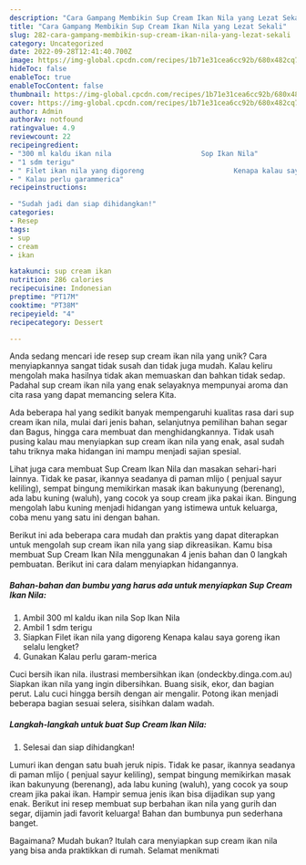 ```yaml
---
description: "Cara Gampang Membikin Sup Cream Ikan Nila yang Lezat Sekali"
title: "Cara Gampang Membikin Sup Cream Ikan Nila yang Lezat Sekali"
slug: 282-cara-gampang-membikin-sup-cream-ikan-nila-yang-lezat-sekali
category: Uncategorized
date: 2022-09-28T12:41:40.700Z
image: https://img-global.cpcdn.com/recipes/1b71e31cea6cc92b/680x482cq70/sup-cream-ikan-nila-foto-resep-utama.jpg
hideToc: false
enableToc: true
enableTocContent: false
thumbnail: https://img-global.cpcdn.com/recipes/1b71e31cea6cc92b/680x482cq70/sup-cream-ikan-nila-foto-resep-utama.jpg
cover: https://img-global.cpcdn.com/recipes/1b71e31cea6cc92b/680x482cq70/sup-cream-ikan-nila-foto-resep-utama.jpg
author: Admin
authorAv: notfound
ratingvalue: 4.9
reviewcount: 22
recipeingredient:
- "300 ml kaldu ikan nila                      Sop Ikan Nila"
- "1 sdm terigu"
- " Filet ikan nila yang digoreng                      Kenapa kalau saya goreng ikan selalu lengket"
- " Kalau perlu garammerica"
recipeinstructions:

- "Sudah jadi dan siap dihidangkan!"
categories:
- Resep
tags:
- sup
- cream
- ikan

katakunci: sup cream ikan 
nutrition: 286 calories
recipecuisine: Indonesian
preptime: "PT17M"
cooktime: "PT38M"
recipeyield: "4"
recipecategory: Dessert

---
```





Anda sedang mencari ide resep sup cream ikan nila yang unik? Cara menyiapkannya sangat tidak susah dan tidak juga mudah. Kalau keliru mengolah maka hasilnya tidak akan memuaskan dan bahkan tidak sedap. Padahal sup cream ikan nila yang enak selayaknya mempunyai aroma dan cita rasa yang dapat memancing selera Kita.





Ada beberapa hal yang sedikit banyak mempengaruhi kualitas rasa dari sup cream ikan nila, mulai dari jenis bahan, selanjutnya pemilihan bahan segar dan Bagus, hingga cara membuat dan menghidangkannya. Tidak usah pusing kalau mau menyiapkan sup cream ikan nila yang enak,      asal sudah tahu triknya maka hidangan ini mampu menjadi sajian spesial.














Lihat juga cara membuat Sup Cream Ikan Nila dan masakan sehari-hari lainnya. Tidak ke pasar, ikannya seadanya di paman mlijo ( penjual sayur keliling), sempat bingung memikirkan masak ikan bakunyung (berenang), ada labu kuning (waluh), yang cocok ya soup cream jika pakai ikan. Bingung mengolah labu kuning menjadi hidangan yang istimewa untuk keluarga, coba menu yang satu ini dengan bahan.






Berikut ini ada beberapa cara mudah dan praktis yang dapat diterapkan untuk mengolah sup cream ikan nila yang siap dikreasikan. Kamu bisa membuat Sup Cream Ikan Nila menggunakan 4 jenis bahan dan 0 langkah pembuatan. Berikut ini cara dalam menyiapkan hidangannya.

<!--inarticleads1-->

##### Bahan-bahan dan bumbu yang harus ada untuk menyiapkan Sup Cream Ikan Nila:

1. Ambil 300 ml kaldu ikan nila                      Sop Ikan Nila
1. Ambil 1 sdm terigu
1. Siapkan  Filet ikan nila yang digoreng                      Kenapa kalau saya goreng ikan selalu lengket?
1. Gunakan  Kalau perlu garam-merica


Cuci bersih ikan nila. ilustrasi membersihkan ikan (ondeckby.dinga.com.au) Siapkan ikan nila yang ingin dibersihkan. Buang sisik, ekor, dan bagian perut. Lalu cuci hingga bersih dengan air mengalir. Potong ikan menjadi beberapa bagian sesuai selera, sisihkan dalam wadah. 

<!--inarticleads2-->

##### Langkah-langkah untuk buat Sup Cream Ikan Nila:


1. Selesai dan siap dihidangkan!

Lumuri ikan dengan satu buah jeruk nipis. Tidak ke pasar, ikannya seadanya di paman mlijo ( penjual sayur keliling), sempat bingung memikirkan masak ikan bakunyung (berenang), ada labu kuning (waluh), yang cocok ya soup cream jika pakai ikan. Hampir semua jenis ikan bisa dijadikan sup yang enak. Berikut ini resep membuat sup berbahan ikan nila yang gurih dan segar, dijamin jadi favorit keluarga! Bahan dan bumbunya pun sederhana banget. 

Bagaimana? Mudah bukan? Itulah cara menyiapkan sup cream ikan nila yang bisa anda praktikkan di rumah. Selamat menikmati
